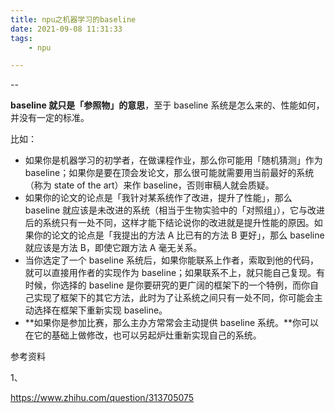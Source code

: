 ```yaml
---
title: npu之机器学习的baseline
date: 2021-09-08 11:31:33
tags:
	- npu

---
```


--

**baseline 就只是「参照物」的意思**，至于 baseline 系统是怎么来的、性能如何，并没有一定的标准。

比如：

- 如果你是机器学习的初学者，在做课程作业，那么你可能用「随机猜测」作为 baseline；如果你是要在顶会发论文，那么很可能就需要用当前最好的系统（称为 state of the art）来作 baseline，否则审稿人就会质疑。
- 如果你的论文的论点是「我针对某系统作了改进，提升了性能」，那么 baseline 就应该是未改进的系统（相当于生物实验中的「对照组」），它与改进后的系统只有一处不同，这样才能下结论说你的改进就是提升性能的原因。如果你的论文的论点是「我提出的方法 A 比已有的方法 B 更好」，那么 baseline 就应该是方法 B，即使它跟方法 A 毫无关系。
- 当你选定了一个 baseline 系统后，如果你能联系上作者，索取到他的代码，就可以直接用作者的实现作为 baseline；如果联系不上，就只能自己复现。有时候，你选择的 baseline 是你要研究的更广阔的框架下的一个特例，而你自己实现了框架下的其它方法，此时为了让系统之间只有一处不同，你可能会主动选择在框架下重新实现 baseline。
- **如果你是参加比赛，那么主办方常常会主动提供 baseline 系统。**你可以在它的基础上做修改，也可以另起炉灶重新实现自己的系统。





参考资料

1、

https://www.zhihu.com/question/313705075